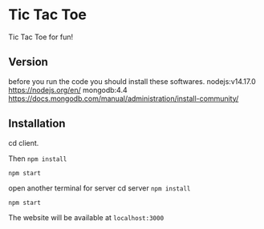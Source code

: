 # Tic Tac Toe

Tic Tac Toe for fun!

## Version

before you run the code you should install these softwares.
nodejs:v14.17.0
https://nodejs.org/en/
mongodb:4.4
https://docs.mongodb.com/manual/administration/install-community/

## Installation

cd client.

Then
`npm install`

`npm start`

open another terminal
for server
cd server
`npm install`

`npm start`

The website will be available at `localhost:3000`
